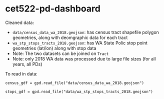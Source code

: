 # cet522-pd-dashboard

Cleaned data:
- `data/census_data_wa_2018.geojson`: has census tract shapefile polygon geometries, along with deomgraphic data for each tract
- `wa_stp_stops_tracts_2018.geojson`: has WA State Polic stop point geometries (lat/lon) along with stop data 
- Note: The two datasets can be joined on `Tract`
- Note: only 2018 WA data was processed due to large file sizes (for all years, all PDs)


To read in data:

`census_gdf = gpd.read_file("data/census_data_wa_2018.geojson")`  

`stops_gdf = gpd.read_file("data/wa_stp_stops_tracts_2018.geojson")`

  
